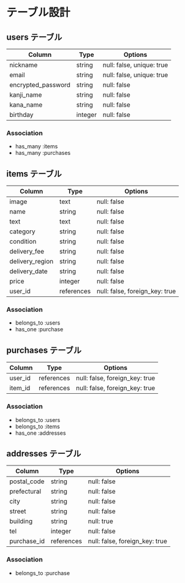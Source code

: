 # テーブル設計

## users テーブル

| Column             | Type    | Options                   |
| ------------------ | ------- | ------------------------- |
| nickname           | string  | null: false, unique: true |
| email              | string  | null: false, unique: true |
| encrypted_password | string  | null: false               |
| kanji_name         | string  | null: false               |
| kana_name          | string  | null: false               |
| birthday           | integer | null: false               |

### Association

- has_many :items
- has_many :purchases

## items テーブル

| Column          | Type       | Options                        |
| --------------- | ---------- | ------------------------------ |
| image           | text       | null: false                    |
| name            | string     | null: false                    |
| text            | text       | null: false                    |
| category        | string     | null: false                    |
| condition       | string     | null: false                    |
| delivery_fee    | string     | null: false                    |
| delivery_region | string     | null: false                    |
| delivery_date   | string     | null: false                    |
| price           | integer    | null: false                    |
| user_id         | references | null: false, foreign_key: true |

### Association

- belongs_to :users
- has_one    :purchase

## purchases テーブル

| Column  | Type       | Options                        |
| ------- | ---------- | ------------------------------ |
| user_id | references | null: false, foreign_key: true |
| item_id | references | null: false, foreign_key: true |

### Association

- belongs_to :users
- belongs_to :items
- has_one    :addresses

## addresses テーブル

| Column      | Type       | Options                        |
| ----------- | ---------- | ------------------------------ |
| postal_code | string     | null: false                    |
| prefectural | string     | null: false                    |
| city        | string     | null: false                    |
| street      | string     | null: false                    |
| building    | string     | null: true                     |
| tel         | integer    | null: false                    |
| purchase_id | references | null: false, foreign_key: true |

### Association

- belongs_to :purchase